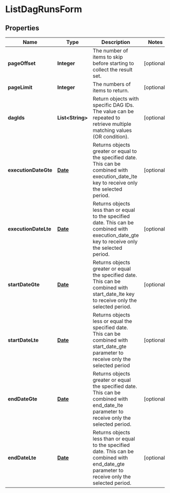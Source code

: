 

# ListDagRunsForm

## Properties

Name | Type | Description | Notes
------------ | ------------- | ------------- | -------------
**pageOffset** | **Integer** | The number of items to skip before starting to collect the result set. |  [optional]
**pageLimit** | **Integer** | The numbers of items to return. |  [optional]
**dagIds** | **List&lt;String&gt;** | Return objects with specific DAG IDs. The value can be repeated to retrieve multiple matching values (OR condition). |  [optional]
**executionDateGte** | [**Date**](Date.md) | Returns objects greater or equal to the specified date. This can be combined with execution_date_lte key to receive only the selected period.  |  [optional]
**executionDateLte** | [**Date**](Date.md) | Returns objects less than or equal to the specified date. This can be combined with execution_date_gte key to receive only the selected period.  |  [optional]
**startDateGte** | [**Date**](Date.md) | Returns objects greater or equal the specified date. This can be combined with start_date_lte key to receive only the selected period.  |  [optional]
**startDateLte** | [**Date**](Date.md) | Returns objects less or equal the specified date. This can be combined with start_date_gte parameter to receive only the selected period  |  [optional]
**endDateGte** | [**Date**](Date.md) | Returns objects greater or equal the specified date. This can be combined with end_date_lte parameter to receive only the selected period.  |  [optional]
**endDateLte** | [**Date**](Date.md) | Returns objects less than or equal to the specified date. This can be combined with end_date_gte parameter to receive only the selected period.  |  [optional]



